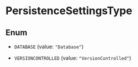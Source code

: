 

# PersistenceSettingsType

## Enum


* `DATABASE` (value: `"Database"`)

* `VERSIONCONTROLLED` (value: `"VersionControlled"`)



